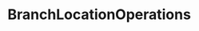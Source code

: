 # BranchLocationOperations   

<script src="https://unpkg.com/@stoplight/elements/web-components.min.js"></script>
<link rel="stylesheet" href="https://unpkg.com/@stoplight/elements/styles.min.css">

<elements-api
  apiDescriptionUrl="BranchLocationOperations.yaml"
  layout="sidebar"
  router="hash"
  hideTryIt="false"
  hideSchemas="false"
  hideInternal="false"
/>